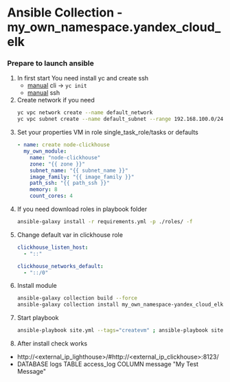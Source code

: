 # Ansible Collection - my_own_namespace.yandex_cloud_elk
### Prepare to launch ansible
1) In first start You need install yc and create ssh 
   - [manual](https://cloud.yandex.com/en/docs/cli/operations/install-cli) cli -> ```yc init```
   - [manual](https://cloud.yandex.ru/docs/managed-kubernetes/operations/node-connect-ssh) ssh
2) Create network if you need
   ```bash
   yc vpc network create --name default_network
   yc vpc subnet create --name default_subnet --range 192.168.100.0/24 --network-name default_network
   ```
2) Set your properties VM in role single_task_role/tasks or defaults
   ```yml
   - name: create node-clickhouse
     my_own_module:
       name: "node-clickhouse"
       zone: "{{ zone }}"
       subnet_name: "{{ subnet_name }}"
       image_family: "{{ image_family }}"
       path_ssh: "{{ path_ssh }}"
       memory: 8
       count_cores: 4
   ```
3) If you need download roles in playbook folder
    ```bash
    ansible-galaxy install -r requirements.yml -p ./roles/ -f
    ```
4) Change default var in clickhouse role
   ```yaml
   clickhouse_listen_host:
     - "::"

   clickhouse_networks_default:
     - "::/0"
   ```
5) Install module 
   ```bash
   ansible-galaxy collection build --force
   ansible-galaxy collection install my_own_namespace-yandex_cloud_elk-2.0.0.tar.gz --force
   ```
6) Start playbook
   ```bash
   ansible-playbook site.yml --tags="createvm" ; ansible-playbook site.yml -i inventory.yml --tags="clickhouse,vector,lighthouse"
   ```
7) After install check works 
 - http://<external_ip_lighthouse>/#http://<external_ip_clickhouse>:8123/
 - DATABASE logs TABLE access_log COLUMN message "My Test Message"
